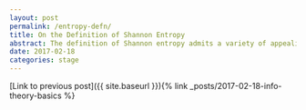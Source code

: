 ```yaml
---
layout: post
permalink: /entropy-defn/
title: On the Definition of Shannon Entropy
abstract: The definition of Shannon entropy admits a variety of appealing characterizations; here I will explore the characterization via "average surprisingness".
date: 2017-02-18
categories: stage
---
```


[Link to previous post]({{ site.baseurl }}){% link _posts/2017-02-18-info-theory-basics %}
